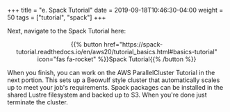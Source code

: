+++
title = "e. Spack Tutorial"
date = 2019-09-18T10:46:30-04:00
weight = 50
tags = ["tutorial", "spack"]
+++

Next, navigate to the Spack Tutorial here:
<center>
{{% button href="https://spack-tutorial.readthedocs.io/en/aws20/tutorial_basics.html#basics-tutorial" icon="fas fa-rocket" %}}Spack Tutorial{{% /button %}}
</center>

When you finish, you can work on the AWS ParallelCluster Tutorial in the next portion. This sets up a Beowulf style cluster that automatically scales up to meet your job's requirements. Spack packages can be installed in the shared Lustre filesystem and backed up to S3. When you're done just terminate the cluster.
